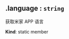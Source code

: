 <a name="module_miot/host/locale.language"></a>

## .language : <code>string</code>
获取米家 APP 语言

**Kind**: static member  
